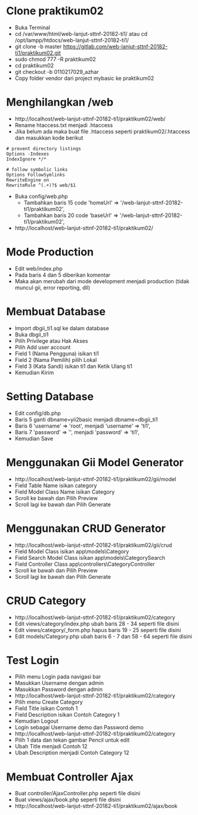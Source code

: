 # Clone praktikum02

- Buka Terminal
- cd /var/www/html/web-lanjut-sttnf-20182-ti1/ atau cd /opt/lampp/htdocs/web-lanjut-sttnf-20182-ti1/
- git clone -b master https://gitlab.com/web-lanjut-sttnf-20182-ti1/praktikum02.git
- sudo chmod 777 -R praktikum02
- cd praktikum02
- git checkout -b 0110217029_azhar
- Copy folder vendor dari project mybasic ke praktikum02

# Menghilangkan /web

- http://localhost/web-lanjut-sttnf-20182-ti1/praktikum02/web/
- Rename htaccess.txt menjadi .htaccess
- Jika belum ada maka buat file .htaccess seperti praktikum02/.htaccess dan masukkan kode berikut
```
# prevent directory listings
Options -Indexes
IndexIgnore */*
 
# follow symbolic links
Options FollowSymlinks
RewriteEngine on
RewriteRule ^(.+)?$ web/$1
```
- Buka config/web.php
    - Tambahkan baris 15 code 'homeUrl' => '/web-lanjut-sttnf-20182-ti1/praktikum02',
    - Tambahkan baris 20 code 'baseUrl' => '/web-lanjut-sttnf-20182-ti1/praktikum02',
- http://localhost/web-lanjut-sttnf-20182-ti1/praktikum02/

# Mode Production

- Edit web/index.php
- Pada baris 4 dan 5 diberikan komentar
- Maka akan merubah dari mode development menjadi production (tidak muncul gii, error reporting, dll)

# Membuat Database

- Import dbgii_ti1.sql ke dalam database
- Buka dbgii_ti1
- Pilih Privilege atau Hak Akses
- Pilih Add user account
- Field 1 (Nama Pengguna) isikan ti1
- Field 2 (Nama Pemilih) pilih Lokal
- Field 3 (Kata Sandi) isikan ti1 dan Ketik Ulang ti1
- Kemudian Kirim

# Setting Database

- Edit config/db.php
- Baris 5 ganti dbname=yii2basic menjadi dbname=dbgii_ti1
- Baris 6 'username' => 'root', menjadi 'username' => 'ti1',
- Baris 7 'password' => '', menjadi 'password' => 'ti1',
- Kemudian Save

# Menggunakan Gii Model Generator

- http://localhost/web-lanjut-sttnf-20182-ti1/praktikum02/gii/model
- Field Table Name isikan category
- Field Model Class Name isikan Category
- Scroll ke bawah dan Pilih Preview
- Scroll lagi ke bawah dan Pilih Generate

# Menggunakan CRUD Generator

- http://localhost/web-lanjut-sttnf-20182-ti1/praktikum02/gii/crud
- Field Model Class isikan app\models\Category
- Field Search Model Class isikan app\models\CategorySearch
- Field Controller Class app\controllers\CategoryController
- Scroll ke bawah dan Pilih Preview
- Scroll lagi ke bawah dan Pilih Generate

# CRUD Category

- http://localhost/web-lanjut-sttnf-20182-ti1/praktikum02/category
- Edit views/category/index.php ubah baris 28 - 34 seperti file disini
- Edit views/category/_form.php hapus baris 19 - 25 seperti file disini
- Edit models/Category.php ubah baris 6 - 7 dan 58 - 64 seperti file disini

# Test Login

- Pilih menu Login pada navigasi bar
- Masukkan Username dengan admin
- Masukkan Password dengan admin
- http://localhost/web-lanjut-sttnf-20182-ti1/praktikum02/category
- Pilih menu Create Category
- Field Title isikan Contoh 1
- Field Description isikan Contoh Category 1
- Kemudian Logout
- Login sebagai Username demo dan Password demo
- http://localhost/web-lanjut-sttnf-20182-ti1/praktikum02/category
- Pilih 1 data dan tekan gambar Pencil untuk edit
- Ubah Title menjadi Contoh 12
- Ubah Description menjadi Contoh Category 12

# Membuat Controller Ajax

- Buat controller/AjaxController.php seperti file disini
- Buat views/ajax/book.php seperti file disini
- http://localhost/web-lanjut-sttnf-20182-ti1/praktikum02/ajax/book